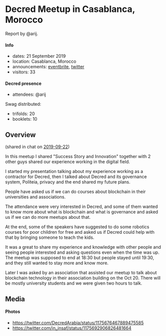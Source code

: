 # Decred Meetup in Casablanca, Morocco

Report by @arij.

#### Info

- dates: 21 September 2019
- location: Casablanca, Morocco
- announcements: [eventbrite](https://www.eventbrite.com/e/decred-meetup-casablanca-tickets-72108405181), [twitter](https://twitter.com/DecredArabia/status/1171117988461854721)
- visitors: 33

#### Decred presence

- attendees: @arij

Swag distributed:

- trifolds: 20
- booklets: 10

## Overview

(shared in chat on [2019-09-22](https://matrix.to/#/!aNPTuiryMFmdMQWUzb:decred.org/$156914094936513JoWdj:decred.org))

In this meetup I shared "Success Story and Innovation" together with 2 other guys shared our experience working in the digital field.

I started my presentation talking about my experience working as a contractor for Decred, then I talked about Decred and its governance system, Politeia, privacy and the end shared my future plans.

People have asked us if we can do courses about blockchain in their universities and associations.

The attendance were very interested in Decred, and some of them wanted to know more about what is blockchain and what is governance and asked us if we can do more meetups about that.

At the end, some of the speakers have suggested to do some robotics courses for poor children for free and asked us if Decred could help with that by bringing someone to teach the kids.

It was a great to share my experience and knowledge with other people and seeing people interested and asking questions even when the time was up. The meetup was supposed to end at 18:30 but people stayed until 19:30, and they still wanted to stay more and know more.

Later I was asked by an association that assisted our meetup to talk about blockchain technology in their association building on the Oct 20. There will be mostly university students and we were given two hours to talk.

## Media

#### Photos

- https://twitter.com/DecredArabia/status/1175676467889475585
- https://twitter.com/in_insaf/status/1175692906826481664
